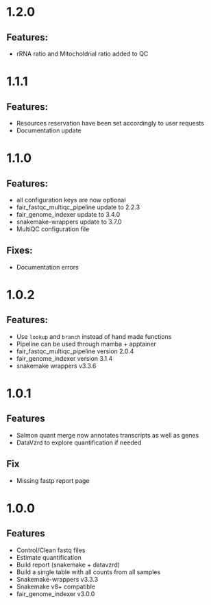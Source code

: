 # 1.2.0

## Features:

* rRNA ratio and Mitocholdrial ratio added to QC



# 1.1.1

## Features:

* Resources reservation have been set accordingly to user requests
* Documentation update

# 1.1.0

## Features:

* all configuration keys are now optional
* fair_fastqc_multiqc_pipeline update to 2.2.3
* fair_genome_indexer update to 3.4.0
* snakemake-wrappers update to 3.7.0
* MultiQC configuration file

## Fixes:

* Documentation errors

# 1.0.2

## Features:

* Use `lookup` and `branch` instead of hand made functions
* Pipeline can be used through mamba + apptainer
* fair_fastqc_multiqc_pipeline version 2.0.4
* fair_genome_indexer version 3.1.4
* snakemake wrappers v3.3.6

# 1.0.1

## Features

* Salmon quant merge now annotates transcripts as well as genes
* DataVzrd to explore quantification if needed

## Fix

* Missing fastp report page

# 1.0.0

## Features

* Control/Clean fastq files
* Estimate quantification
* Build report (snakemake + datavzrd)
* Build a single table with all counts from all samples
* Snakemake-wrappers v3.3.3
* Snakemake v8+ compatible
* fair_genome_indexer v3.0.0
